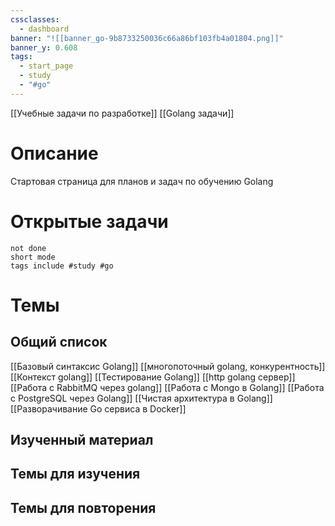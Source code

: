 ```yaml
---
cssclasses:
  - dashboard
banner: "![[banner_go-9b8733250036c66a86bf103fb4a01804.png]]"
banner_y: 0.608
tags:
  - start_page
  - study
  - "#go"
---
```

[[Учебные задачи по разработке]]
[[Golang задачи]]
# Описание
Стартовая страница для планов и задач по обучению Golang


# Открытые задачи
```tasks
not done
short mode
tags include #study #go 
```


# Темы

## Общий список
[[Базовый синтаксис Golang]]
[[многопоточный golang, конкурентность]]
[[Контекст golang]]
[[Тестирование Golang]]
[[http golang сервер]]
[[Работа с RabbitMQ через golang]]
[[Работа с Mongo в Golang]]
[[Работа с PostgreSQL через Golang]]
[[Чистая архитектура в Golang]]
[[Разворачивание Go сервиса в Docker]]
## Изученный материал

## Темы для изучения

## Темы для повторения


